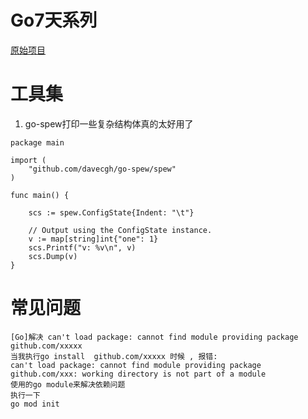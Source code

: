 <!--
 * @Author: aleimu
 * @Date: 2020-11-25 22:47:27
 * @Description: file content
-->
# Go7天系列

[原始项目](https://github.com/geektutu/7days-golang)

# 工具集

1. go-spew打印一些复杂结构体真的太好用了
```
package main

import (
    "github.com/davecgh/go-spew/spew"
)

func main() {

    scs := spew.ConfigState{Indent: "\t"}

    // Output using the ConfigState instance.
    v := map[string]int{"one": 1}
    scs.Printf("v: %v\n", v)
    scs.Dump(v)
}
```



# 常见问题

```
[Go]解决 can't load package: cannot find module providing package github.com/xxxxx
当我执行go install  github.com/xxxxx 时候 , 报错:
can't load package: cannot find module providing package github.com/xxx: working directory is not part of a module
使用的go module来解决依赖问题
执行一下
go mod init
```